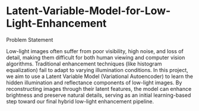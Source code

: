 # Latent-Variable-Model-for-Low-Light-Enhancement

Problem Statement

Low-light images often suffer from poor visibility, high noise, and loss of detail, making them difficult for both human viewing and computer vision algorithms. Traditional enhancement techniques (like histogram equalization) fail to adapt to varying illumination conditions.
In this project, we aim to use a Latent Variable Model (Variational Autoencoder) to learn the hidden illumination and reflectance components of low-light images. By reconstructing images through their latent features, the model can enhance brightness and preserve natural details, serving as an initial learning-based step toward our final hybrid low-light enhancement pipeline.
